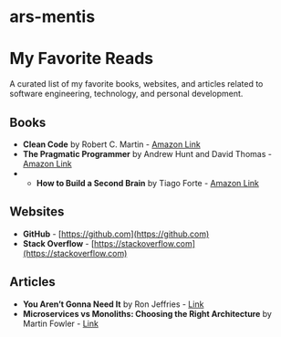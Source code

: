 # ars-mentis

# My Favorite Reads

A curated list of my favorite books, websites, and articles related to software engineering, technology, and personal development.

## Books
- **Clean Code** by Robert C. Martin - [Amazon Link](https://www.amazon.com/Clean-Code-Handbook-Software-Craftsmanship/dp/0132350882)
- **The Pragmatic Programmer** by Andrew Hunt and David Thomas - [Amazon Link](https://www.amazon.com/Pragmatic-Programmer-journey-mastery-Anniversary/dp/0135957052)
- - **How to Build a Second Brain** by Tiago Forte - [Amazon Link](https://www.amazon.com/How-Build-Second-Brain-Organize/dp/1982167386)


## Websites
- **GitHub** - [https://github.com](https://github.com)
- **Stack Overflow** - [https://stackoverflow.com](https://stackoverflow.com)

## Articles
- **You Aren’t Gonna Need It** by Ron Jeffries - [Link](https://ronjeffries.com/xprog/articles/practices/prac-notneed/)
- **Microservices vs Monoliths: Choosing the Right Architecture** by Martin Fowler - [Link](https://martinfowler.com/articles/microservices.html)
